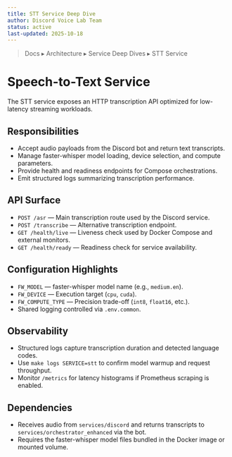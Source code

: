 ```yaml
---
title: STT Service Deep Dive
author: Discord Voice Lab Team
status: active
last-updated: 2025-10-18
---
```


<!-- markdownlint-disable-next-line MD041 -->
> Docs ▸ Architecture ▸ Service Deep Dives ▸ STT Service

# Speech-to-Text Service

The STT service exposes an HTTP transcription API optimized for low-latency streaming workloads.

## Responsibilities

-  Accept audio payloads from the Discord bot and return text transcripts.
-  Manage faster-whisper model loading, device selection, and compute parameters.
-  Provide health and readiness endpoints for Compose orchestrations.
-  Emit structured logs summarizing transcription performance.

## API Surface

-  `POST /asr` — Main transcription route used by the Discord service.
-  `POST /transcribe` — Alternative transcription endpoint.
-  `GET /health/live` — Liveness check used by Docker Compose and external monitors.
-  `GET /health/ready` — Readiness check for service availability.

## Configuration Highlights

-  `FW_MODEL` — faster-whisper model name (e.g., `medium.en`).
-  `FW_DEVICE` — Execution target (`cpu`, `cuda`).
-  `FW_COMPUTE_TYPE` — Precision trade-off (`int8`, `float16`, etc.).
-  Shared logging controlled via `.env.common`.

## Observability

-  Structured logs capture transcription duration and detected language codes.
-  Use `make logs SERVICE=stt` to confirm model warmup and request throughput.
-  Monitor `/metrics` for latency histograms if Prometheus scraping is enabled.

## Dependencies

-  Receives audio from `services/discord` and returns transcripts to `services/orchestrator_enhanced` via the bot.
-  Requires the faster-whisper model files bundled in the Docker image or mounted volume.
